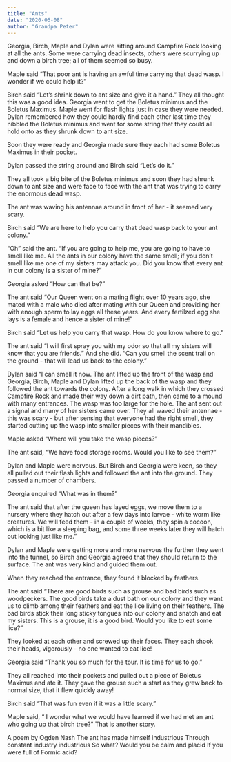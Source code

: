 ```yaml
---
title: "Ants"
date: "2020-06-08"
author: "Grandpa Peter"
---
```


Georgia, Birch, Maple and Dylan were sitting around Campfire Rock looking at all the ants. Some were carrying dead insects, others were scurrying up and down a birch tree; all of them seemed so busy.

Maple said “That poor ant is having an awful time carrying that dead wasp. I wonder if we could help it?”

Birch said “Let’s shrink down to ant size and give it a hand.” They all thought this was a good idea. Georgia went to get the Boletus minimus and the Boletus Maximus. Maple went for flash lights just in case they were needed. Dylan remembered how they could hardly find each other last time they nibbled the Boletus minimus and went for some string that they could all hold onto as they shrunk down to ant size.

Soon they were ready and Georgia made sure they each had some Boletus Maximus in their pocket.

Dylan passed the string around and Birch said “Let’s do it.”

They all took a big bite of the Boletus minimus and soon they had shrunk down to ant size and were face to face with the ant that was trying to carry the enormous dead wasp.

The ant was waving his antennae around in front of her - it seemed very scary.

Birch said “We are here to help you carry that dead wasp back to your ant colony.”

“Oh” said the ant. “If you are going to help me, you are going to have to smell like me. All the ants in our colony have the same smell; if you don’t smell like me one of my sisters may attack you. Did you know that every ant in our colony is a sister of mine?”

Georgia asked “How can that be?”

The ant said “Our Queen went on a mating flight over 10 years ago, she mated with a male who died after mating with our Queen and providing her with enough sperm to lay eggs all these years. And every fertilzed egg she lays is a female and hence a sister of mine!”

Birch said “Let us help you carry that wasp. How do you know where to go.”

The ant said “I will first spray you with my odor so that all my sisters will know that you are friends.” And she did. “Can you smell the scent trail on the ground - that will lead us back to the colony.”

Dylan said “I can smell it now. The ant lifted up the front of the wasp and Georgia, Birch, Maple and Dylan lifted up the back of the wasp and they followed the ant towards the colony. After a long walk in which they crossed Campfire Rock and made their way down a dirt path, then came to a mound with many entrances. The wasp was too large for the hole. The ant sent out a signal and many of her sisters came over. They all waved their antennae - this was scary - but after sensing that everyone had the right smell, they started cutting up the wasp into smaller pieces with their mandibles.

Maple asked “Where will you take the wasp pieces?”

The ant said, “We have food storage rooms. Would you like to see them?”

Dylan and Maple were nervous. But Birch and Georgia were keen, so they all pulled out their flash lights and followed the ant into the ground. They passed a number of chambers.

Georgia enquired “What was in them?”

The ant said that after the queen has layed eggs, we move them to a nursery where they hatch out after a few days into larvae - white worm like creatures. We will feed them - in a couple of weeks, they spin a cocoon, which is a bit like a sleeping bag, and some three weeks later they will hatch out looking just like me.”

Dylan and Maple were getting more and more nervous the further they went into the tunnel, so Birch and Georgia agreed that they should return to the surface. The ant was very kind and guided them out.

When they reached the entrance, they found it blocked by feathers.

The ant said “There are good birds such as grouse and bad birds such as woodpeckers. The good birds take a dust bath on our colony and they want us to climb among their feathers and eat the lice living on their feathers. The bad birds stick their long sticky tongues into our colony and snatch and eat my sisters. This is a grouse, it is a good bird. Would you like to eat some lice?”

They looked at each other and screwed up their faces. They each shook their heads, vigorously - no one wanted to eat lice!

Georgia said “Thank you so much for the tour. It is time for us to go.”

They all reached into their pockets and pulled out a piece of Boletus Maximus and ate it. They gave the grouse such a start as they grew back to normal size, that it flew quickly away!

Birch said “That was fun even if it was a little scary.”

Maple said, “ I wonder what we would have learned if we had met an ant who going up that birch tree?” That is another story.

A poem by Ogden Nash
The ant has made himself industrious
Through constant industry industrious
So what?
Would you be calm and placid
If you were full of Formic acid?
